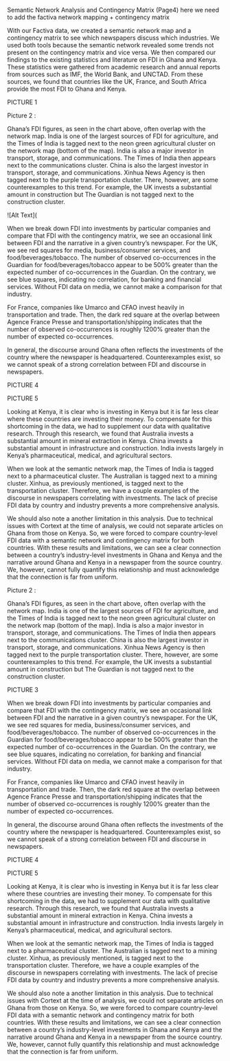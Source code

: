 Semantic Network Analysis and Contingency Matrix (Page4)
here we need to add the factiva network mapping + contingency matrix
 
With our Factiva data, we created a semantic network map and a contingency matrix to see which newspapers discuss which industries. We used both tools because the semantic network revealed some trends not present on the contingency matrix and vice versa. We then compared our findings to the existing statistics and literature on FDI in Ghana and Kenya. These statistics were gathered from academic research and annual reports from sources such as IMF, the World Bank, and UNCTAD. From these sources, we found that countries like the UK, France, and South Africa provide the most FDI to Ghana and Kenya.


PICTURE 1 





Picture 2 :





Ghana’s FDI figures, as seen in the chart above, often overlap with the network map. India is one of the largest sources of FDI for agriculture, and the Times of India is tagged next to the neon green agricultural cluster on the network map (bottom of the map). India is also a major investor in transport, storage, and communications. The Times of India then appears next to the communications cluster. China is also the largest investor in transport, storage, and communications. Xinhua News Agency is then tagged next to the purple transportation cluster. There, however, are some counterexamples to this trend. For example, the UK invests a substantial amount in construction but The Guardian is not tagged next to the construction cluster.

![Alt Text](

When we break down FDI into investments by particular companies and compare that FDI with the contingency matrix, we see an occasional link between FDI and the narrative in a given country’s newspaper. For the UK, we see red squares for media, business/consumer services, and food/beverages/tobacco. The number of observed co-occurrences in the Guardian for food/beverages/tobacco appear to be 500% greater than the expected number of co-occurrences in the Guardian. On the contrary, we see blue squares, indicating no correlation, for banking and financial services. Without FDI data on media, we cannot make a comparison for that industry. 

For France, companies like Umarco and CFAO invest heavily in transportation and trade. Then, the dark red square at the overlap between Agence France Presse and transportation/shipping indicates that the number of observed co-occurrences is roughly 1200% greater than the number of expected co-occurrences. 

In general, the discourse around Ghana often reflects the investments of the country where the newspaper is headquartered. Counterexamples exist, so we cannot speak of a strong correlation between FDI and discourse in newspapers. 

PICTURE 4


PICTURE 5


Looking at Kenya, it is clear who is investing in Kenya but it is far less clear where these countries are investing their money. To compensate for this shortcoming in the data, we had to supplement our data with qualitative research. Through this research, we found that Australia invests a substantial amount in mineral extraction in Kenya. China invests a substantial amount in infrastructure and construction. India invests largely in Kenya’s pharmaceutical, medical, and agricultural sectors. 

When we look at the semantic network map, the Times of India is tagged next to a pharmaceutical cluster. The Australian is tagged next to a mining cluster. Xinhua, as previously mentioned, is tagged next to the transportation cluster. Therefore, we have a couple examples of the discourse in newspapers correlating with investments. The lack of precise FDI data by country and industry prevents a more comprehensive analysis.

We should also note a another limitation in this analysis. Due to technical issues with Cortext at the time of analysis, we could not separate articles on Ghana from those on Kenya. So, we were forced to compare country-level FDI data with a semantic network and contingency matrix for both countries. With these results and limitations, we can see a clear connection between a country’s industry-level investments in Ghana and Kenya and the narrative around Ghana and Kenya in a newspaper from the source country. We, however, cannot fully quantify this relationship and must acknowledge that the connection is far from uniform.






Picture 2 :





Ghana’s FDI figures, as seen in the chart above, often overlap with the network map. India is one of the largest sources of FDI for agriculture, and the Times of India is tagged next to the neon green agricultural cluster on the network map (bottom of the map). India is also a major investor in transport, storage, and communications. The Times of India then appears next to the communications cluster. China is also the largest investor in transport, storage, and communications. Xinhua News Agency is then tagged next to the purple transportation cluster. There, however, are some counterexamples to this trend. For example, the UK invests a substantial amount in construction but The Guardian is not tagged next to the construction cluster.

PICTURE 3

When we break down FDI into investments by particular companies and compare that FDI with the contingency matrix, we see an occasional link between FDI and the narrative in a given country’s newspaper. For the UK, we see red squares for media, business/consumer services, and food/beverages/tobacco. The number of observed co-occurrences in the Guardian for food/beverages/tobacco appear to be 500% greater than the expected number of co-occurrences in the Guardian. On the contrary, we see blue squares, indicating no correlation, for banking and financial services. Without FDI data on media, we cannot make a comparison for that industry. 

For France, companies like Umarco and CFAO invest heavily in transportation and trade. Then, the dark red square at the overlap between Agence France Presse and transportation/shipping indicates that the number of observed co-occurrences is roughly 1200% greater than the number of expected co-occurrences. 

In general, the discourse around Ghana often reflects the investments of the country where the newspaper is headquartered. Counterexamples exist, so we cannot speak of a strong correlation between FDI and discourse in newspapers. 

PICTURE 4


PICTURE 5


Looking at Kenya, it is clear who is investing in Kenya but it is far less clear where these countries are investing their money. To compensate for this shortcoming in the data, we had to supplement our data with qualitative research. Through this research, we found that Australia invests a substantial amount in mineral extraction in Kenya. China invests a substantial amount in infrastructure and construction. India invests largely in Kenya’s pharmaceutical, medical, and agricultural sectors. 

When we look at the semantic network map, the Times of India is tagged next to a pharmaceutical cluster. The Australian is tagged next to a mining cluster. Xinhua, as previously mentioned, is tagged next to the transportation cluster. Therefore, we have a couple examples of the discourse in newspapers correlating with investments. The lack of precise FDI data by country and industry prevents a more comprehensive analysis.

We should also note a another limitation in this analysis. Due to technical issues with Cortext at the time of analysis, we could not separate articles on Ghana from those on Kenya. So, we were forced to compare country-level FDI data with a semantic network and contingency matrix for both countries. With these results and limitations, we can see a clear connection between a country’s industry-level investments in Ghana and Kenya and the narrative around Ghana and Kenya in a newspaper from the source country. We, however, cannot fully quantify this relationship and must acknowledge that the connection is far from uniform.
